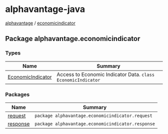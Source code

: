 # alphavantage-java

[alphavantage](../alphavantage/index.md) / [economicindicator](#)

## Package alphavantage.economicindicator

### Types

| Name                | Summary                                                      |
|---------------------|--------------------------------------------------------------|
| [EconomicIndicator] | Access to Economic Indicator Data. `class EconomicIndicator` |

### Packages

|Name| Summary                                          |
|----|--------------------------------------------------|
|[request]| `package alphavantage.economicindicator.request` |
|[response]| `package alphavantage.economicindicator.response`  |

[EconomicIndicator]: index.md
[request]: request.md
[response]: response.md

